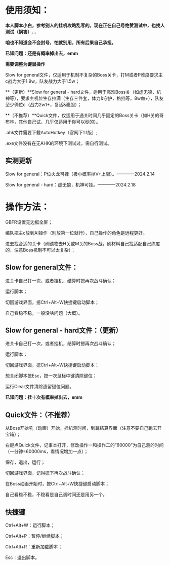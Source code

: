 # **使用须知：**


**本人脚本小白，参考别人的挂机攻略乱写的。现在正在自己号绝赞测试中，也找人测试（祸害）...**

**咱也不知道会不会封号，怕就别用，所有后果自己承担。**

**已知问题：还是有概率掉出去，emm**

**需要调整为键鼠操作**


Slow for general文件，仅适用于机制不复杂的Boss关卡，打M或者P难度要求主c战力大于1.9w，队友战力大于1.5w；

**（更新）**Slow for general - hard文件，适用于高难Boss关（如虚无狼，机神等），要求主机位生存拉满（生存三件套，体力&守护，格挡等，8w血+），队友至少俩位c（战力2w1+，复活&豪胆）；

**（不推荐）**Quick文件，仅适用于通关时间几乎固定的Boss关卡（如H关的哥布林，其他自己试，几乎仅适用于你可以秒的）。

.ahk文件需要下载AutoHotkey（官网下1.1版）;

.exe文件没有在无AHK的环境下测试过，需自行测试。

## 实测更新

Slow for general：P位火龙可挂（极小概率掉V+上限）。————2024.2.14

Slow for general - hard：虚无狼，机神可挂。————2024.2.18


# **操作方法：**


GBFR设置无边框全屏；

编队把主c放到AI操作（别放第一位就行），自己操作的角色是远程更好。

进去找合适的关卡（刷遗物去H关或M关的Boss战，刷材料自己找适配自己练度的，注意Boss机制不可以太复杂）；



## Slow for general文件：

进关卡自己打一次，或者挂机，结算时摁再次战斗确认；

运行脚本；

切回游戏界面，摁Ctrl+Alt+W快捷键启动脚本；

自己看稳不稳，一般没啥问题（大概）。


## Slow for general - hard文件：（更新）

进关卡自己打一次，或者挂机，结算时摁再次战斗确认；

运行脚本；

切回游戏界面，摁Ctrl+Alt+W快捷键启动脚本；

想关闭脚本摁Esc，摁一次鼠标中键清除键位；

运行Clear文件清除遗留键位问题。

**已知问题：挂十次有概率掉出去，emm**


## Quick文件：（不推荐）

从Boss开始吼（动画）开始，挂机测时间，到跳结算界面（注意不要自己跑去开宝箱）；

右键点Quick文件，记事本打开，修改操作一和操作二的“60000”为自己测的时间（一分钟=60000ms，看情况增加一点）；

保存，退出，运行；

切回游戏界面，记得摁下再次战斗确认；

在Boss动画开始时，摁Ctrl+Alt+W快捷键启动脚本；

自己看稳不稳，不稳看是自己调时间还是用另一个。


## 快捷键

Ctrl+Alt+W：运行脚本；

Ctrl+Alt+P：暂停/继续脚本；

Ctrl+Alt+R：重新加载脚本；

Esc：退出脚本。



